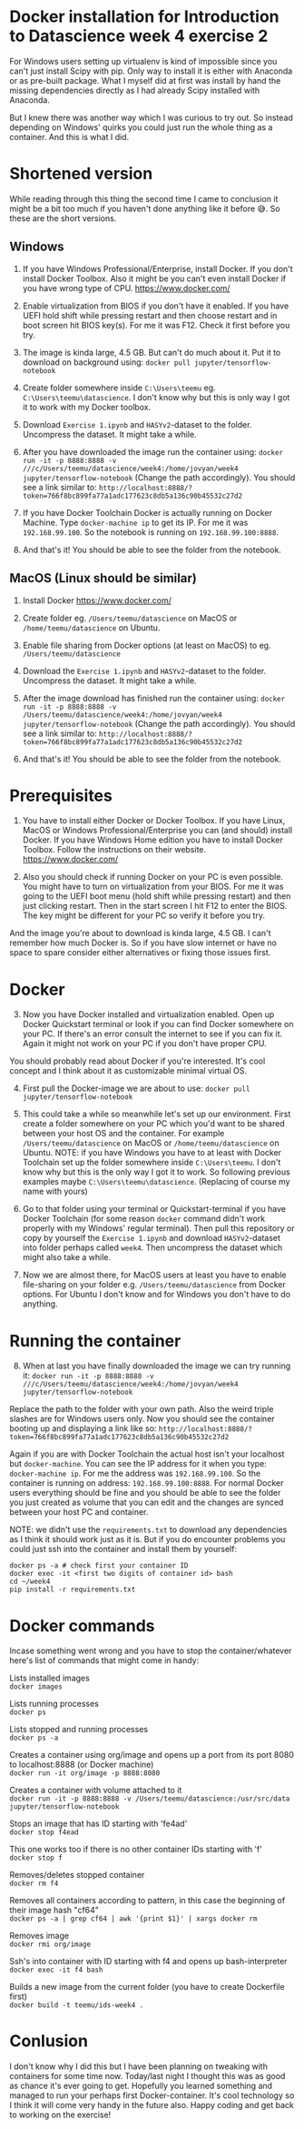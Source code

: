 # Docker installation for Introduction to Datascience week 4 exercise 2

For Windows users setting up virtualenv is kind of impossible since you can't just install Scipy with pip. Only way to install it is either with Anaconda or as pre-built package. What I myself did at first was install by hand the missing dependencies directly as I had already Scipy installed with Anaconda.

But I knew there was another way which I was curious to try out. So instead depending on Windows' quirks you could just run the whole thing as a container. And this is what I did.

# Shortened version

While reading through this thing the second time I came to conclusion it might be a bit too much if you haven't done anything like it before :sweat_smile:. So these are the short versions.

## Windows

1) If you have Windows Professional/Enterprise, install Docker. If you don't install Docker Toolbox. Also it might be you can't even install Docker if you have wrong type of CPU. https://www.docker.com/

2) Enable virtualization from BIOS if you don't have it enabled. If you have UEFI hold shift while pressing restart and then choose restart and in boot screen hit BIOS key(s). For me it was F12. Check it first before you try.

3) The image is kinda large, 4.5 GB. But can't do much about it. Put it to download on background using: `docker pull jupyter/tensorflow-notebook`

4) Create folder somewhere inside `C:\Users\teemu` eg. `C:\Users\teemu\datascience`. I don't know why but this is only way I got it to work with my Docker toolbox.

5) Download `Exercise 1.ipynb` and `HASYv2`-dataset to the folder. Uncompress the dataset. It might take a while.

6) After you have downloaded the image run the container using: `docker run -it -p 8888:8888 -v ///c/Users/teemu/datascience/week4:/home/jovyan/week4 jupyter/tensorflow-notebook` (Change the path accordingly). You should see a link similar to: `http://localhost:8888/?token=766f8bc899fa77a1adc177623c8db5a136c90b45532c27d2`

7) If you have Docker Toolchain Docker is actually running on Docker Machine. Type `docker-machine ip` to get its IP. For me it was `192.168.99.100`. So the notebook is running on `192.168.99.100:8888`.

8) And that's it! You should be able to see the folder from the notebook.

## MacOS (Linux should be similar)

1) Install Docker https://www.docker.com/

2) Create folder eg. `/Users/teemu/datascience` on MacOS or `/home/teemu/datascience` on Ubuntu.

3) Enable file sharing from Docker options (at least on MacOS) to eg. `/Users/teemu/datascience`

4) Download the `Exercise 1.ipynb` and `HASYv2`-dataset to the folder. Uncompress the dataset. It might take a while.

5) After the image download has finished run the container using: `docker run -it -p 8888:8888 -v /Users/teemu/datascience/week4:/home/jovyan/week4 jupyter/tensorflow-notebook` (Change the path accordingly). You should see a link similar to: `http://localhost:8888/?token=766f8bc899fa77a1adc177623c8db5a136c90b45532c27d2`

6) And that's it! You should be able to see the folder from the notebook.

# Prerequisites

1) You have to install either Docker or Docker Toolbox. If you have Linux, MacOS or Windows Professional/Enterprise you can (and should) install Docker. If you have Windows Home edition you have to install Docker Toolbox. Follow the instructions on their website. https://www.docker.com/

2) Also you should check if running Docker on your PC is even possible. You might have to turn on virtualization from your BIOS. For me it was going to the UEFI boot menu (hold shift while pressing restart) and then just clicking restart. Then in the start screen I hit F12 to enter the BIOS. The key might be different for your PC so verify it before you try.

And the image you're about to download is kinda large, 4.5 GB. I can't remember how much Docker is. So if you have slow internet or have no space to spare consider either alternatives or fixing those issues first.

# Docker

3) Now you have Docker installed and virtualization enabled. Open up Docker Quickstart terminal or look if you can find Docker somewhere on your PC. If there's an error consult the internet to see if you can fix it. Again it might not work on your PC if you don't have proper CPU.

You should probably read about Docker if you're interested. It's cool concept and I think about it as customizable minimal virtual OS.

4) First pull the Docker-image we are about to use: `docker pull jupyter/tensorflow-notebook`

5) This could take a while so meanwhile let's set up our environment. First create a folder somewhere on your PC which you'd want to be shared between your host OS and the container. For example `/Users/teemu/datascience` on MacOS or `/home/teemu/datascience` on Ubuntu. NOTE: if you have Windows you have to at least with Docker Toolchain set up the folder somewhere inside `C:\Users\teemu`. I don't know why but this is the only way I got it to work. So following previous examples maybe `C:\Users\teemu\datascience`. (Replacing of course my name with yours)

6) Go to that folder using your terminal or Quickstart-terminal if you have Docker Toolchain (for some reason `docker` command didn't work properly with my Windows' regular terminal). Then pull this repository or copy by yourself the `Exercise 1.ipynb` and download `HASYv2`-dataset into folder perhaps called `week4`. Then uncompress the dataset which might also take a while.

7) Now we are almost there, for MacOS users at least you have to enable file-sharing on your folder e.g. `/Users/teemu/datascience` from Docker options. For Ubuntu I don't know and for Windows you don't have to do anything.

# Running the container

8) When at last you have finally downloaded the image we can try running it: `docker run -it -p 8888:8888 -v ///c/Users/teemu/datascience/week4:/home/jovyan/week4 jupyter/tensorflow-notebook`

Replace the path to the folder with your own path. Also the weird triple slashes are for Windows users only. Now you should see the container booting up and displaying a link like so: `http://localhost:8888/?token=766f8bc899fa77a1adc177623c8db5a136c90b45532c27d2`

Again if you are with Docker Toolchain the actual host isn't your localhost but `docker-machine`. You can see the IP address for it when you type: `docker-machine ip`. For me the address was `192.168.99.100`. So the container is running on address: `192.168.99.100:8888`. For normal Docker users everything should be fine and you should be able to see the folder you just created as volume that you can edit and the changes are synced between your host PC and container.

NOTE: we didn't use the `requirements.txt` to download any dependencies as I think it should work just as it is. But if you do encounter problems you could just ssh into the container and install them by yourself:
```
docker ps -a # check first your container ID
docker exec -it <first two digits of container id> bash
cd ~/week4
pip install -r requirements.txt
```
# Docker commands

Incase something went wrong and you have to stop the container/whatever here's list of commands that might come in handy:

Lists installed images  
`docker images`

Lists running processes  
`docker ps`

Lists stopped and running processes  
`docker ps -a`

Creates a container using org/image and opens up a port from its port 8080 to localhost:8888 (or Docker machine)  
`docker run -it org/image -p 8888:8080`

Creates a container with volume attached to it  
`docker run -it -p 8888:8888 -v /Users/teemu/datascience:/usr/src/data jupyter/tensorflow-notebook`

Stops an image that has ID starting with 'fe4ad'  
`docker stop f4ead`

This one works too if there is no other container IDs starting with 'f'  
`docker stop f`

Removes/deletes stopped container  
`docker rm f4`

Removes all containers according to pattern, in this case the beginning of their image hash "cf64"  
`docker ps -a | grep cf64 | awk '{print $1}' | xargs docker rm`

Removes image  
`docker rmi org/image`

Ssh's into container with ID starting with f4 and opens up bash-interpreter  
`docker exec -it f4 bash`

Builds a new image from the current folder (you have to create Dockerfile first)  
`docker build -t teemu/ids-week4 .`

# Conlusion

I don't know why I did this but I have been planning on tweaking with containers for some time now. Today/last night I thought this was as good as chance it's ever going to get. Hopefully you learned something and managed to run your perhaps first Docker-container. It's cool technology so I think it will come very handy in the future also. Happy coding and get back to working on the exercise!
